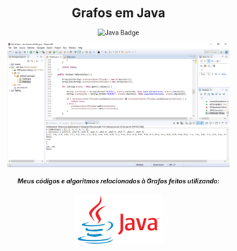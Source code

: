 <!-- Título do Repô -->
<h1 align="center">
  Grafos em Java
</h1>

<!-- Badge da Linguagem -->
<p align="center">
    <img src="https://img.shields.io/badge/made%20with-Java-red.svg?style=flat&logo=Java" alt="Java Badge">
</p>

<!-- Screenshot -->
<p align="center">
  <img src="screenshots/Grafo_java.png" />
</p>

<!-- Subtítulo -->
<h5 align="center"> 
  Meus códigos e algoritmos relacionados à Grafos feitos utilizando:
</h5>

<!-- Logo da Linguagem -->
<p align="center">
    <img align="center" src="https://github.com/GuilhermeEsdras/Coffe-Shop/raw/master/Imagens/Java_logo_icon.png" alt="Java Logo" width="200">
</p>